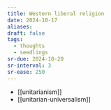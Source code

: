```yaml
---
title: Western liberal religion
date: 2024-10-17
aliases: 
draft: false
tags:
  - thoughts
  - seedlings
sr-due: 2024-10-20
sr-interval: 3
sr-ease: 250
---
```

- [[unitarianism]]
- [[unitarian-universalism]]